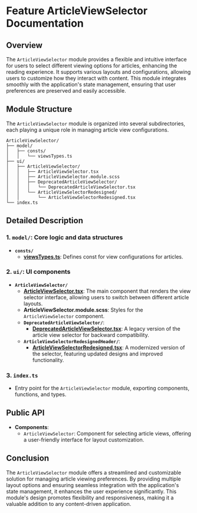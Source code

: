 # Feature ArticleViewSelector  Documentation

## Overview

The `ArticleViewSelector` module provides a flexible and intuitive interface for users to select different viewing options for articles, enhancing the reading experience. It supports various layouts and configurations, allowing users to customize how they interact with content. This module integrates smoothly with the application's state management, ensuring that user preferences are preserved and easily accessible.

## Module Structure

The `ArticleViewSelector` module is organized into several subdirectories, each playing a unique role in managing article view configurations.

```text
ArticleViewSelector/
├── model/
│   ├── consts/
│   │   └── viewsTypes.ts
├── ui/
│   ├── ArticleViewSelector/
│   │   ├── ArticleViewSelector.tsx
│   │   ├── ArticleViewSelector.module.scss
│   │   ├── DeprecatedArticleViewSelector/
│   │   │   └── DeprecatedArticleViewSelector.tsx
│   │   └── ArticleViewSelectorRedesigned/
│   │       └── ArticleViewSelectorRedesigned.tsx
└── index.ts
```
## Detailed Description

### 1. `model/`: Core logic and data structures
- **`consts/`**
    - [**viewsTypes.ts**](./model/consts/viewsTypes.ts): Defines const for view configurations for articles.
### 2. `ui/`: UI components

- **`ArticleViewSelector/`**
    - [**ArticleViewSelector.tsx**](./ui/ArticleViewSelector/README.md): The main component that renders the view selector interface, allowing users to switch between different article layouts.
    - **ArticleViewSelector.module.scss**: Styles for the `ArticleViewSelector` component.
    - **`DeprecatedArticleViewSelector/`**:
        - [**DeprecatedArticleViewSelector.tsx**](ui/ArticleViewSelector/ArticleViewSelectorDeprecated/README.md): A legacy version of the article view selector for backward compatibility.
    - **`ArticleViewSelectorRedesignedHeader/`**:
        -  [**ArticleViewSelectorRedesigned.tsx**](ui/ArticleViewSelector/ArticleViewSelectorRedesigned/README.md): A modernized version of the selector, featuring updated designs and improved functionality.

### 3. `index.ts`
- Entry point for the `ArticleViewSelector` module, exporting components, functions, and types.

## Public API
- **Components**:
    - `ArticleViewSelector`: Component for selecting article views, offering a user-friendly interface for layout customization.

## Conclusion
The `ArticleViewSelector` module offers a streamlined and customizable solution for managing article viewing preferences. By providing multiple layout options and ensuring seamless integration with the application's state management, it enhances the user experience significantly. This module's design promotes flexibility and responsiveness, making it a valuable addition to any content-driven application.
